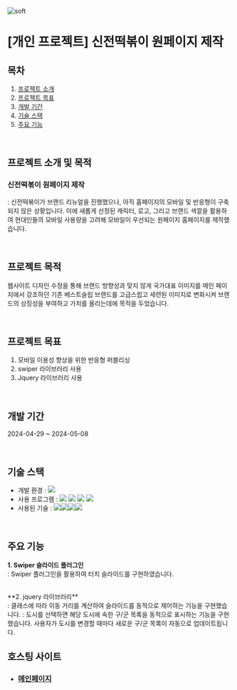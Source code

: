 ![soft](https://capsule-render.vercel.app/api?type=soft&color=008556&text=신전떡볶이&fontSize=40&fontAlignY=55&fontColor=ffffff&height=80&animation=twinkling)
# [개인 프로젝트] 신전떡볶이 원페이지 제작

## 목차
 1. [프로젝트 소개](#프로젝트-소개)
 2. [프로젝트 목표](#프로젝트-목표)
 3. [개발 기간](#개발-기간)
 4. [기술 스택](#기술-스택)
 5. [주요 기능](#주요-기능)

<br>

## 프로젝트 소개 및 목적
### 신전떡볶이 원페이지 제작
: 신전떡볶이가 브랜드 리뉴얼을 진행했으나, 아직 홈페이지의 모바일 및 반응형이 구축되지 않은 상황입니다.
이에 새롭게 선정된 캐릭터, 로고, 그리고 브랜드 색깔을 활용하여 현대인들의 모바일 사용량을 고려해 모바일이 우선되는 원페이지 홈페이지를 제작했습니다.
      
<br>

## 프로젝트 목적
웹사이트 디자인 수정을 통해 브랜드 방향성과 맞지 않게 국가대표 이미지를 메인 페이지에서 강조하던 기존 베스트슬립 브랜드를 고급스럽고 세련된 이미지로 변화시켜 브랜드의 상징성을 부여하고 가치를 올리는데에 목적을 두었습니다.

<br>

 ## 프로젝트 목표
1. 모바일 이용성 향상을 위한 반응형 퍼블리싱
2. swiper 라이브러리 사용
3. Jquery 라이브러리 사용

<br>

## 개발 기간
2024-04-29 ~ 2024-05-08

<br>

## 기술 스택
 - 개발 환경 : <img src="https://img.shields.io/badge/Windows10-0078D6?style=flat-square&logo=Windows10&logoColor=white">
 - 사용 프로그램 : <img src="https://img.shields.io/badge/Visual Studio Code-007ACC?style=flat-square&logo=VisualStudioCode&logoColor=white"/> <img src="https://img.shields.io/badge/Figma-F24E1E?style=flat-square&logo=Figma&logoColor=white"> <img src="https://img.shields.io/badge/Adobe Photoshop-31A8FF?style=flat-square&logo=AdobePhotoshop&logoColor=white"/> <img src="https://img.shields.io/badge/Adobe Illustrator-FF9A00?style=flat-square&logo=AdobeIllustrator&logoColor=white"/>
 - 사용된 기술 :  <img src="https://img.shields.io/badge/HTML5-E34F26?style=flat-square&logo=HTML5&logoColor=white"><img src="https://img.shields.io/badge/CSS3-1572B6?style=flat-square&logo=CSS3&logoColor=white"><img src="https://img.shields.io/badge/jQuery-0769AD?style=flat-square&logo=jQuery&logoColor=white"><img src="https://img.shields.io/badge/Swiper-6332F6?style=flat-square&logo=Swiper&logoColor=white">

<br>

## 주요 기능
**1. Swiper 슬라이드 플러그인**<br/>
: Swiper 플러그인을 활용하여 터치 슬라이드를 구현하였습니다.   
        
<br>
**2. jquery 라이브러리**<br/>
: 클래스에 따라 이동 거리를 계산하여 슬라이드를 동적으로 제어하는 기능을 구현했습니다.
: 도시를 선택하면 해당 도시에 속한 구/군 목록을 동적으로 표시하는 기능을 구현했습니다. 사용자가 도시를 변경할 때마다 새로운 구/군 목록이 자동으로 업데이트됩니다.
        
<br>

## 호스팅 사이트
  - ### [메인페이지](https://hwangjinyoung14.github.io/sinjeon/)
<br>
    
